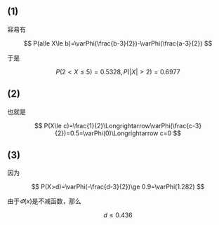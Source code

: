 ## (1)

容易有

$$
P(a\le X\le b)=\varPhi(\frac{b-3}{2})-\varPhi(\frac{a-3}{2})
$$

于是

$$
P(2<X\le 5)=0.5328,P(\left|X\right|>2)=0.6977
$$

## (2)

也就是

$$
P(X\le c)=\frac{1}{2}\Longrightarrow\varPhi(\frac{c-3}{2})=0.5=\varPhi(0)\Longrightarrow c=0
$$

## (3)

因为

$$
P(X>d)=\varPhi(-\frac{d-3}{2})\ge 0.9=\varPhi(1.282)
$$

由于$\varPhi(x)$是不减函数，那么

$$
d\le 0.436
$$
